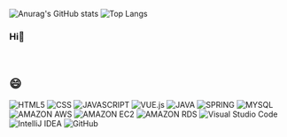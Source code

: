 ![Anurag's GitHub stats](https://github-readme-stats.vercel.app/api?username=sunjinb&theme=dark&show_icons=true)
![Top Langs](https://github-readme-stats.vercel.app/api/top-langs/?username=sunjinb&layout=compact&theme=tokyonight)

### Hi👋
<br>
<h2> 😄 </h2>

![HTML5](https://img.shields.io/badge/HTML5-E34F26?style=for-the-badge&logo=html5&logoColor=white)
![CSS](https://img.shields.io/badge/CSS-1572B6?&style=for-the-badge&logo=css3&logoColor=white)
![JAVASCRIPT](https://img.shields.io/badge/JavaScript-323330?style=for-the-badge&logo=javascript&logoColor=F7DF1E)
![VUE.js](https://img.shields.io/badge/Vue.js-35495E?style=for-the-badge&logo=vue.js&logoColor=4FC08D)
![JAVA](https://img.shields.io/badge/Java-ED8B00?style=for-the-badge&logo=java&logoColor=white)
![SPRING](https://img.shields.io/badge/Spring-6DB33F?style=for-the-badge&logo=spring&logoColor=white)
![MYSQL](https://img.shields.io/badge/MySQL-4479A1?style=for-the-badge&logo=mysql&logoColor=white)
![AMAZON AWS](https://img.shields.io/badge/Amazon_AWS-232F3E?style=for-the-badge&logo=amazon-aws&logoColor=white)
![AMAZON EC2](https://img.shields.io/badge/AMAZON_EC2-FF9900?style=for-the-badge&logo=amazon-ec2&logoColor=white)
![AMAZON RDS](https://img.shields.io/badge/AMAZON_RDS-527FFF?style=for-the-badge&logo=amazon-rds&logoColor=white)
![Visual Studio Code](https://img.shields.io/badge/Visual_studio_code-007ACC?style=for-the-badge&logo=visual-studio-code&logoColor=white)
![IntelliJ IDEA](https://img.shields.io/badge/IntelliJ_IDEA-000000?style=for-the-badge&logo=intellij-idea&logoColor=white)
![GitHub](https://img.shields.io/badge/GitHub-181717?style=for-the-badge&logo=github&logoColor=white)

<!--
**sunjinb/sunjinb** is a ✨ _special_ ✨ repository because its `README.md` (this file) appears on your GitHub profile.

Here are some ideas to get you started:

- 🔭 I’m currently working on ...
- 🌱 I’m currently learning ...
- 👯 I’m looking to collaborate on ...
- 🤔 I’m looking for help with ...
- 💬 Ask me about ...
- 📫 How to reach me: ...
- 😄 Pronouns: ...
- ⚡ Fun fact: ...
-->
